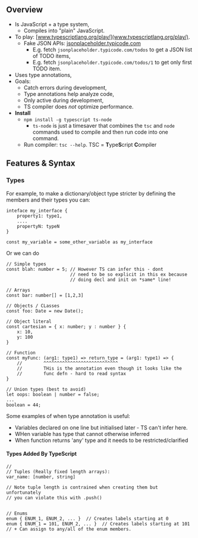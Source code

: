 ## Overview
* Is JavaScript + a type system,
    * Compiles into "plain" JavaScript.
* To play: [www.typescriptlang.org/play/](www.typescriptlang.org/play/).
    * Fake JSON APIs: [jsonplaceholder.typicode.com](jsonplaceholder.typicode.com)
        * E.g. fetch `jsonplaceholder.typicode.com/todos` to get a JSON list of TODO items,
        * E.g. fetch `jsonplaceholder.typicode.com/todos/1` to get only first TODO item.
* Uses type annotations,
* Goals:
    * Catch errors during development,
    * Type annotations help analyze code,
    * Only active during development,
    * TS compiler does *not* optimize performance.
* **Install**
    * `npm install -g typescript ts-node`
        * `ts-node` is just a timesaver that combines the `tsc` and `node` commands used
          to compile and then run code into one command.
    * Run compiler: `tsc --help`. TSC = **T**ype**S**cript **C**ompiler

## Features & Syntax
### Types
For example, to make a dictionary/object type stricter by defining the members and
their types you can:

``` { .prettyprint .linenums}
inteface my_interface {
    property1: type1,
    ....
    propertyN: typeN
}

const my_variable = some_other_variable as my_interface
```

Or we can do

``` { .prettyprint .linenums}
// Simple types
const blah: number = 5; // However TS can infer this - dont 
                        // need to be so explicit in this ex because
                        // doing decl and init on *same* line!

// Arrays
const bar: number[] = [1,2,3]

// Objects / CLasses
const foo: Date = new Date();

// Object literal
const cartesian = { x: number; y : number } {
    x: 10,
    y: 100
}

// Function
const myFunc: (arg1: type1) => return_type = (arg1: type1) => {
    //        ^^^^^^^^^^^^^^^^^^^^^^^^^^^^
    //        THis is the annotation even though it looks like the
    //        func defn - hard to read syntax
}

// Union types (best to avoid)
let oops: boolean | number = false;
...
boolean = 44;
```

Some examples of when type annotation is useful:

* Variables declared on one line but initialised later - TS can't infer here.
* WHen variable has type that cannot otherwise inferred
* When function returns 'any' type and it needs to be restricted/clarified

#### Types Added By TypeScript

``` { .prettyprint .linenums}
//
// Tuples (Really fixed length arrays):
var_name: [number, string] 

// Note tuple length is contrained when creating them but unfortunately
// you can violate this with .push()


// Enums
enum { ENUM_1, ENUM_2, ... }  // Creates labels starting at 0
enum { ENUM_1 = 101, ENUM_2, ... }  // Creates labels starting at 101
// + Can assign to any/all of the enum members.



```
